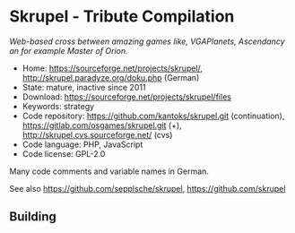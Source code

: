 # Skrupel - Tribute Compilation

_Web-based cross between amazing games like, VGAPlanets, Ascendancy an for example Master of Orion._

- Home: https://sourceforge.net/projects/skrupel/, http://skrupel.paradyze.org/doku.php (German)
- State: mature, inactive since 2011
- Download: https://sourceforge.net/projects/skrupel/files
- Keywords: strategy
- Code repository: https://github.com/kantoks/skrupel.git (continuation), https://gitlab.com/osgames/skrupel.git (+), http://skrupel.cvs.sourceforge.net/ (cvs)
- Code language: PHP, JavaScript
- Code license: GPL-2.0

Many code comments and variable names in German.

See also https://github.com/sepplsche/skrupel, https://github.com/skrupel

## Building

